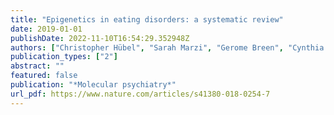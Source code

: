 ```yaml
---
title: "Epigenetics in eating disorders: a systematic review"
date: 2019-01-01
publishDate: 2022-11-10T16:54:29.352948Z
authors: ["Christopher Hübel", "Sarah Marzi", "Gerome Breen", "Cynthia M Bulik"]
publication_types: ["2"]
abstract: ""
featured: false
publication: "*Molecular psychiatry*"
url_pdf: https://www.nature.com/articles/s41380-018-0254-7
---
```


